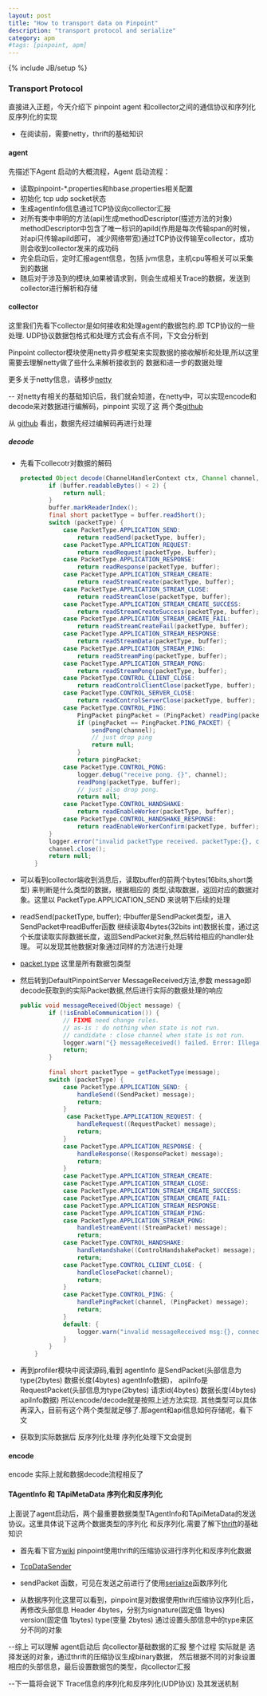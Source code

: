 ```yaml
---
layout: post
title: "How to transport data on Pinpoint"
description: "transport protocol and serialize"
category: apm
#tags: [pinpoint, apm]
---
```

{% include JB/setup %}

### Transport Protocol

直接进入正题，今天介绍下 pinpoint agent 和collector之间的通信协议和序列化反序列化的实现

* 在阅读前，需要netty，thrift的基础知识

#### agent

先描述下Agent 启动的大概流程，Agent 启动流程：

* 读取pinpoint-*.properties和hbase.properties相关配置
* 初始化 tcp udp socket状态
* 生成agentInfo信息通过TCP协议向collector汇报
* 对所有类中申明的方法(api)生成methodDescriptor(描述方法的对象) 
  methodDescriptor中包含了唯一标识的apiId(作用是每次传输span的时候，对api只传输apiId即可，
  减少网络带宽)通过TCP协议传输至collector，成功则会收到collector发来的成功码
* 完全启动后，定时汇报agent信息，包括 jvm信息，主机cpu等相关可以采集到的数据
* 随后对于涉及到的模块,如果被请求到，则会生成相关Trace的数据，发送到collector进行解析和存储

#### collector

这里我们先看下collector是如何接收和处理agent的数据包的.即 TCP协议的一些处理.
UDP协议数据包格式和处理方式会有点不同，下文会分析到

Pinpoint collector模块使用netty异步框架来实现数据的接收解析和处理,所以这里需要去理解netty做了些什么来解析接收到的
数据和进一步的数据处理

更多关于netty信息，请移步[netty](http://netty.io/)

-- 对netty有相关的基础知识后，我们就会知道，在netty中，可以实现encode和decode来对数据进行编解码，pinpoint 实现了这
两个类[github](https://github.com/naver/pinpoint/tree/master/rpc/src/main/java/com/navercorp/pinpoint/rpc/codec)

从 [github](https://github.com/naver/pinpoint/blob/master/rpc/src/main/java/com/navercorp/pinpoint/rpc/server/ServerPipelineFactory.java)
看出，数据先经过编解码再进行处理

##### decode 

* 先看下collecotr对数据的解码
    ``` java
    protected Object decode(ChannelHandlerContext ctx, Channel channel, ChannelBuffer buffer) throws Exception {
            if (buffer.readableBytes() < 2) {
                return null;
            }
            buffer.markReaderIndex();
            final short packetType = buffer.readShort();
            switch (packetType) {
                case PacketType.APPLICATION_SEND:
                    return readSend(packetType, buffer);
                case PacketType.APPLICATION_REQUEST:
                    return readRequest(packetType, buffer);
                case PacketType.APPLICATION_RESPONSE:
                    return readResponse(packetType, buffer);
                case PacketType.APPLICATION_STREAM_CREATE:
                    return readStreamCreate(packetType, buffer);
                case PacketType.APPLICATION_STREAM_CLOSE:
                    return readStreamClose(packetType, buffer);
                case PacketType.APPLICATION_STREAM_CREATE_SUCCESS:
                    return readStreamCreateSuccess(packetType, buffer);
                case PacketType.APPLICATION_STREAM_CREATE_FAIL:
                    return readStreamCreateFail(packetType, buffer);
                case PacketType.APPLICATION_STREAM_RESPONSE:
                    return readStreamData(packetType, buffer);
                case PacketType.APPLICATION_STREAM_PING:
                    return readStreamPing(packetType, buffer);
                case PacketType.APPLICATION_STREAM_PONG:
                    return readStreamPong(packetType, buffer);
                case PacketType.CONTROL_CLIENT_CLOSE:
                    return readControlClientClose(packetType, buffer);
                case PacketType.CONTROL_SERVER_CLOSE:
                    return readControlServerClose(packetType, buffer);
                case PacketType.CONTROL_PING:
                    PingPacket pingPacket = (PingPacket) readPing(packetType, buffer);
                    if (pingPacket == PingPacket.PING_PACKET) {
                        sendPong(channel);
                        // just drop ping
                        return null;
                    }
                    return pingPacket;
                case PacketType.CONTROL_PONG:
                    logger.debug("receive pong. {}", channel);
                    readPong(packetType, buffer);
                    // just also drop pong.
                    return null;
                case PacketType.CONTROL_HANDSHAKE:
                    return readEnableWorker(packetType, buffer);
                case PacketType.CONTROL_HANDSHAKE_RESPONSE:
                    return readEnableWorkerConfirm(packetType, buffer);
            }
            logger.error("invalid packetType received. packetType:{}, channel:{}", packetType, channel);
            channel.close();
            return null;
        }
    ```

* 可以看到collector端收到消息后，读取buffer的前两个bytes(16bits,short类型) 来判断是什么类型的数据，根据相应的
类型,读取数据，返回对应的数据对象。这里以 PacketType.APPLICATION_SEND 来说明下后续的处理

* readSend(packetType, buffer); 中buffer是SendPacket类型，进入SendPacket中readBuffer函数
继续读取4bytes(32bits int)数据长度，通过这个长度读取实际数据长度，返回SendPacket对象,然后转给相应的handler处理。
可以发现其他数据对象通过同样的方法进行处理

* [packet type](https://github.com/naver/pinpoint/tree/master/rpc/src/main/java/com/navercorp/pinpoint/rpc/packet)
这里是所有数据包类型


* 然后转到DefaultPinpointServer MessageReceived方法,参数 message即decode获取到的实际Packet数据,然后进行实际的数据处理的响应
    ``` java
    public void messageReceived(Object message) {
            if (!isEnableCommunication()) {
                // FIXME need change rules.
                // as-is : do nothing when state is not run.
                // candidate : close channel when state is not run.
                logger.warn("{} messageReceived() failed. Error: Illegal state this message({}) will be ignore.", objectUniqName, message);
                return;
            }
            
            final short packetType = getPacketType(message);
            switch (packetType) {
                case PacketType.APPLICATION_SEND: {
                    handleSend((SendPacket) message);
                    return;
                }
                 case PacketType.APPLICATION_REQUEST: {
                    handleRequest((RequestPacket) message);
                    return;
                }
                case PacketType.APPLICATION_RESPONSE: {
                    handleResponse((ResponsePacket) message);
                    return;
                }
                case PacketType.APPLICATION_STREAM_CREATE:
                case PacketType.APPLICATION_STREAM_CLOSE:
                case PacketType.APPLICATION_STREAM_CREATE_SUCCESS:
                case PacketType.APPLICATION_STREAM_CREATE_FAIL:
                case PacketType.APPLICATION_STREAM_RESPONSE:
                case PacketType.APPLICATION_STREAM_PING:
                case PacketType.APPLICATION_STREAM_PONG:
                    handleStreamEvent((StreamPacket) message);
                    return;
                case PacketType.CONTROL_HANDSHAKE:
                    handleHandshake((ControlHandshakePacket) message);
                    return;
                case PacketType.CONTROL_CLIENT_CLOSE: {
                    handleClosePacket(channel);
                    return;
                }
                case PacketType.CONTROL_PING: {
                    handlePingPacket(channel, (PingPacket) message);
                    return;
                }            
                default: {
                    logger.warn("invalid messageReceived msg:{}, connection:{}", message, channel);
                }
            }
        }

    ```

* 再到profiler模块中阅读源码,看到 agentInfo 是SendPacket(头部信息为type(2bytes) 数据长度(4bytes) agentInfo数据)，
apiInfo是RequestPacket(头部信息为type(2bytes) 请求id(4bytes) 数据长度(4bytes) apiInfo数据)
所以encode/decode就是按照上述方法实现.
其他类型可以具体再深入，目前有这个两个类型就足够了.那agent和api信息如何存储呢，看下文

* 获取到实际数据后 反序列化处理 序列化处理下文会提到

#### encode

encode 实际上就和数据decode流程相反了


####  TAgentInfo 和 TApiMetaData 序列化和反序列化

上面说了agent启动后，两个最重要数据类型TAgentInfo和TApiMetaData的发送协议。这里具体说下这两个数据类型的序列化
和反序列化.需要了解下[thrift](http://thrift.apache.org/)的基础知识

* 首先看下官方[wiki](https://github.com/naver/pinpoint/wiki/Technical-Overview-Of-Pinpoint#using-binary-format-thrift)
pinpoint使用thrift的压缩协议进行序列化和反序列化数据

* [TcpDataSender](https://github.com/naver/pinpoint/blob/master/profiler/src/main/java/com/navercorp/pinpoint/profiler/sender/TcpDataSender.java)

* sendPacket 函数，可见在发送之前进行了使用[serialize](https://github.com/naver/pinpoint/blob/master/thrift/src/main/java/com/navercorp/pinpoint/thrift/io/HeaderTBaseSerializer.java)函数序列化

* 从数据序列化这里可以看到，pinpoint是对数据使用thrift压缩协议序列化后，再修改头部信息
Header 4bytes，分别为signature(固定值 1byes) version(固定值 1bytes) type(变量 2bytes)
通过设置头部信息中的type来区分不同的对象



--综上 可以理解 agent启动后 向collector基础数据的汇报
整个过程 实际就是 选择发送的对象，通过thrift的压缩协议生成binary数据，
然后根据不同的对象设置相应的头部信息，最后设置数据包的类型，向collector汇报

<src img='../_pictures/tcp_serialize.png' />


--下一篇将会说下 Trace信息的序列化和反序列化(UDP协议) 及其发送机制
